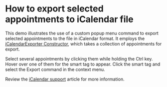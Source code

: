 # How to export selected appointments to iCalendar file


<p>This demo illustrates the use of a custom popup menu command to export selected appointments to the file in iCalendar format. It employs the <a href="http://www.devexpress.com/Help/Content.aspx?help=XtraScheduler&document=DevExpressXtraScheduleriCalendariCalendarExporter_ctortopic1.htm">iCalendarExporter Constructor</a>, which takes a collection of appointments for export.</p><p>Select several appointments by clicking them while holding the Ctrl key.  Hover over one of them for the smart tag to appear. Click the smart tag and select the Export command in the context menu.</p><p>Review the <a href="http://www.devexpress.com/Help/Content.aspx?help=XtraScheduler&document=CustomDocument4744.htm">iCalendar support</a> article for more information.</p>

<br/>


